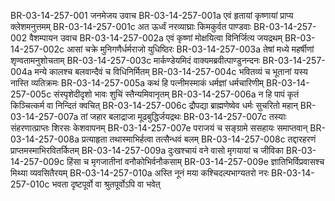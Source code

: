 BR-03-14-257-001	जनमेजय उवाच
BR-03-14-257-001a	एवं हृतायां कृष्णायां प्राप्य क्लेशमनुत्तमम्
BR-03-14-257-001c	अत ऊर्ध्वं नरव्याघ्राः किमकुर्वत पाण्डवाः
BR-03-14-257-002	वैशम्पायन उवाच
BR-03-14-257-002a	एवं कृष्णां मोक्षयित्वा विनिर्जित्य जयद्रथम्
BR-03-14-257-002c	आसां चक्रे मुनिगणैर्धर्मराजो युधिष्ठिरः
BR-03-14-257-003a	तेषां मध्ये महर्षीणां शृण्वतामनुशोचताम्
BR-03-14-257-003c	मार्कण्डेयमिदं वाक्यमब्रवीत्पाण्डुनन्दनः
BR-03-14-257-004a	मन्ये कालश्च बलवान्दैवं च विधिनिर्मितम्
BR-03-14-257-004c	भवितव्यं च भूतानां यस्य नास्ति व्यतिक्रमः
BR-03-14-257-005a	कथं हि पत्नीमस्माकं धर्मज्ञां धर्मचारिणीम्
BR-03-14-257-005c	संस्पृशेदीदृशो भावः शुचिं स्तैन्यमिवानृतम्
BR-03-14-257-006a	न हि पापं कृतं किञ्चित्कर्म वा निन्दितं क्वचित्
BR-03-14-257-006c	द्रौपद्या ब्राह्मणेष्वेव धर्मः सुचरितो महान्
BR-03-14-257-007a	तां जहार बलाद्राजा मूढबुद्धिर्जयद्रथः
BR-03-14-257-007c	तस्याः संहरणात्प्राप्तः शिरसः केशवापनम्
BR-03-14-257-007e	पराजयं च सङ्ग्रामे ससहायः समाप्तवान्
BR-03-14-257-008a	प्रत्याहृता तथास्माभिर्हत्वा तत्सैन्धवं बलम्
BR-03-14-257-008c	तद्दारहरणं प्राप्तमस्माभिरवितर्कितम्
BR-03-14-257-009a	दुःखश्चायं वने वासो मृगयायां च जीविका
BR-03-14-257-009c	हिंसा च मृगजातीनां वनौकोभिर्वनौकसाम्
BR-03-14-257-009e	ज्ञातिभिर्विप्रवासश्च मिथ्या व्यवसितैरयम्
BR-03-14-257-010a	अस्ति नूनं मया कश्चिदल्पभाग्यतरो नरः
BR-03-14-257-010c	भवता दृष्टपूर्वो वा श्रुतपूर्वोऽपि वा भवेत्
